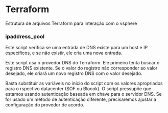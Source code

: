 # Terraform
Estrutura de arquivos Terraform para interação com o vsphere

### ipaddress_pool
Este script verifica se uma entrada de DNS existe para um host e IP específicos, e se não existir, ele cria uma nova entrada.

Este script usa o provedor DNS do Terraform. Ele primeiro tenta buscar o registro DNS existente. Se o valor do registro não corresponder ao valor desejado, ele criará um novo registro DNS com o valor desejado.

Basta substituir as variáveis no início do script com os valores apropriados para o rspectivo datacenter (SOF ou Blocok). O script pressupõe que estamos usando autenticação baseada em chave para o servidor DNS. Se for usado um método de autenticação diferente, precisaremos ajustar a configuração do provedor de acordo.
